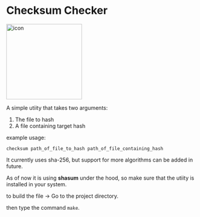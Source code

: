 # Checksum Checker

<img alt="icon" src="https://cloud-7n84z8lfd-hack-club-bot.vercel.app/0image.png" width="200px" />

A simple utiity that takes two arguments:

1. The file to hash 
2. A file containing target hash

example usage:
```
checksum path_of_file_to_hash path_of_file_containing_hash  
```

It currently uses sha-256, but support for more algorithms can be added in future.

As of now it is using **shasum** under the hood, so make sure that the utiity is installed in your system.

to build the file -> Go to the project directory.

then type the command `make`.

